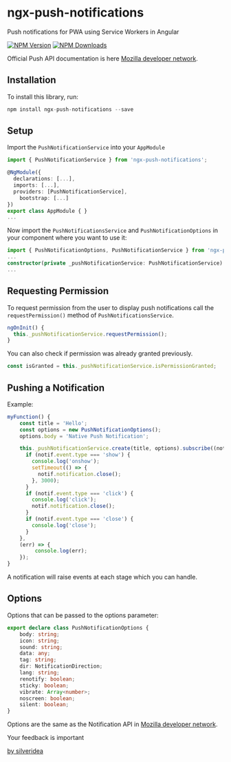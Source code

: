 # ngx-push-notifications

Push notifications for PWA using Service Workers in Angular

[![NPM Version](https://img.shields.io/npm/v/ngx-push-notifications.svg)](https://www.npmjs.com/package/ngx-push-notifications)
[![NPM Downloads](https://img.shields.io/npm/dt/ngx-push-notifications.svg)](https://www.npmjs.com/package/ngx-push-notifications)

Official Push API documentation is here [Mozilla developer network](https://developer.mozilla.org/en-US/docs/Web/API/Push_API).


## Installation

To install this library, run:

```ts
npm install ngx-push-notifications --save
```


## Setup

Import the `PushNotificationService` into your `AppModule`

```ts
import { PushNotificationService } from 'ngx-push-notifications';

@NgModule({
  declarations: [...],
  imports: [...],
  providers: [PushNotificationService],
	bootstrap: [...]
})
export class AppModule { }
...
```


Now import the `PushNotificationsService` and `PushNotificationOptions` in your component where you want to use it:

```ts
import { PushNotificationOptions, PushNotificationService } from 'ngx-push-notifications';
...
constructor(private _pushNotificationService: PushNotificationService) { }
...
```


## Requesting Permission

To request permission from the user to display push notifications call the `requestPermission()` method of `PushNotificationsService`.

```ts
ngOnInit() {
  this._pushNotificationService.requestPermission();
}
```


You can also check if permission was already granted previously.

```ts
const isGranted = this._pushNotificationService.isPermissionGranted;
```


## Pushing a Notification

Example:

```ts
myFunction() {
    const title = 'Hello';
    const options = new PushNotificationOptions();
    options.body = 'Native Push Notification';

    this._pushNotificationService.create(title, options).subscribe((notif) => {
      if (notif.event.type === 'show') {
        console.log('onshow');
        setTimeout(() => {
          notif.notification.close();
        }, 3000);
      }
      if (notif.event.type === 'click') {
        console.log('click');
        notif.notification.close();
      }
      if (notif.event.type === 'close') {
        console.log('close');
      }
    },
    (err) => {
         console.log(err);
    });
}
```

A notification will raise events at each stage which you can handle.


## Options

Options that can be passed to the options parameter:

```ts
export declare class PushNotificationOptions {
    body: string;
    icon: string;
    sound: string;
    data: any;
    tag: string;
    dir: NotificationDirection;
    lang: string;
    renotify: boolean;
    sticky: boolean;
    vibrate: Array<number>;
    noscreen: boolean;
    silent: boolean;
}
```

Options are the same as the Notification API in [Mozilla developer network](https://developer.mozilla.org/en-US/docs/Web/API/Notification).


Your feedback is important


[by silveridea](http://www.silveridea.net/?utm_source=github&utm_campaign=link2)
